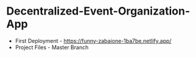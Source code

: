 # Decentralized-Event-Organization-App

* First Deployment - https://funny-zabaione-1ba7be.netlify.app/
* Project Files - Master Branch
